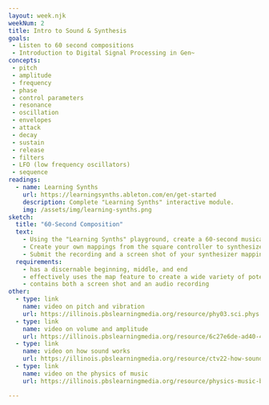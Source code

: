 ```yaml
---
layout: week.njk
weekNum: 2
title: Intro to Sound & Synthesis 
goals: 
 - Listen to 60 second compositions
 - Introduction to Digital Signal Processing in Gen~
concepts: 
 - pitch 
 - amplitude
 - frequency
 - phase 
 - control parameters
 - resonance
 - oscillation
 - envelopes
 - attack
 - decay
 - sustain
 - release
 - filters
 - LFO (low frequency oscillators)
 - sequence
readings:
  - name: Learning Synths
    url: https://learningsynths.ableton.com/en/get-started
    description: Complete "Learning Synths" interactive module.
    img: /assets/img/learning-synths.png
sketch: 
  title: "60-Second Composition" 
  text:
    - Using the "Learning Synths" playground, create a 60-second musical composition.
    - Create your own mappings from the square controller to synthesizer parameters using the map function. 
    - Submit the recording and a screen shot of your synthesizer mapping.
  requirements: 
    - has a discernable beginning, middle, and end
    - effectively uses the map feature to create a wide variety of potential sounds 
    - contains both a screen shot and an audio recording
other: 
  - type: link 
    name: video on pitch and vibration
    url: https://illinois.pbslearningmedia.org/resource/phy03.sci.phys.howmove.collage/understanding-vibration-and-pitch/
  - type: link 
    name: video on volume and amplitude 
    url: https://illinois.pbslearningmedia.org/resource/6c27e6de-ad40-4c50-a4e4-00337d67ece0/volume-and-amplitude-unc-tv-science-video/
  - type: link 
    name: video on how sound works
    url: https://illinois.pbslearningmedia.org/resource/ctv22-how-sound-works-video/camp-tv/
  - type: link
    name: video on the physics of music
    url: https://illinois.pbslearningmedia.org/resource/physics-music-braincraft/physics-music-braincraft/

---
```

